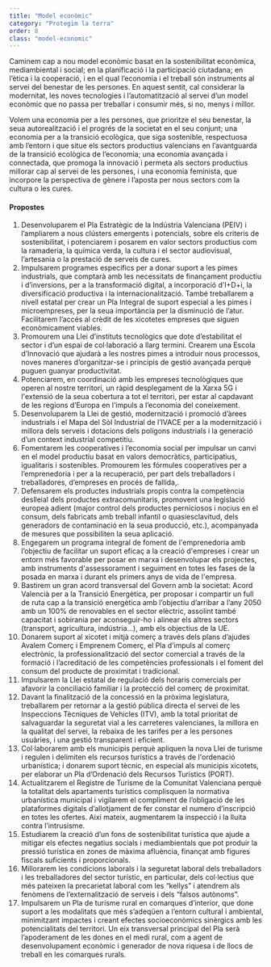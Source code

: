 ```yaml
---
title: "Model econòmic"
category: "Protegim la terra"
order: 8
class: "model-economic"
---
```


<div class="programa-intro">

Caminem cap a nou model econòmic basat en la sostenibilitat econòmica, mediambiental i social; en la planificació i la participació ciutadana; en l’ètica i la cooperació, i en el qual l’economia i el treball són instruments al servei del benestar de les persones. En aquest sentit, cal considerar la modernitat, les noves tecnologies i l’automatització al servei d’un model econòmic que no passa per treballar i consumir més, si no, menys i millor.

Volem una economia per a les persones, que prioritze el seu benestar, la seua autorealització i el progrés de la societat en el seu conjunt; una economia per a la transició ecològica, que siga sostenible, respectuosa amb l’entorn i que situe els sectors productius valencians en l’avantguarda de la transició ecològica de l’economia; una economia avançada i connectada, que promoga la innovació i permeta als sectors productius millorar cap al servei de les persones, i una economia feminista, que incorpore la perspectiva de gènere i l’aposta per nous sectors com la cultura o les cures.

</div>

<div class="programa-box">

#### Propostes

1.	Desenvoluparem el Pla Estratègic de la Indústria Valenciana (PEIV) i l’ampliarem a nous clústers emergents i potencials, sobre els criteris de sostenibilitat, i potenciarem i posarem en valor sectors productius com la ramaderia, la química verda, la cultura i el sector audiovisual, l’artesania o la prestació de serveis de cures.
2.	Impulsarem programes específics per a donar suport a les pimes industrials, que comptarà amb les necessitats de finançament productiu i d’inversions, per a la transformació digital, a incorporació d’I+D+i, la diversificació productiva i la internacionalització. També treballarem a nivell estatal per crear un Pla Integral de suport especial a les pimes i microempreses, per la seua importància per la disminució de l’atur. Facilitarem l’accés al crèdit de les xicotetes empreses que siguen econòmicament viables.
3.	Promourem una Llei d’instituts tecnològics que dote d’estabilitat el sector i d’un espai de col·laboració a llarg termini. Crearem una Escola d’Innovació que ajudarà a les nostres pimes a introduir nous processos, noves maneres d’organitzar-se i principis de gestió avançada perquè puguen guanyar productivitat.
4.	Potenciarem, en coordinació amb les empreses tecnològiques que operen al nostre territori, un ràpid desplegament de la Xarxa 5G i l'extensió de la seua cobertura a tot el territori, per estar al capdavant de les regions d’Europa en l’impuls a l’economia del coneixement.
5.	Desenvoluparem la Llei de gestió, modernització i promoció d’àrees industrials i el Mapa del Sòl Industrial de l’IVACE per a la modernització i millora dels serveis i dotacions dels polígons industrials i la generació d’un context industrial competitiu.
6.	Fomentarem les cooperatives i l’economia social per impulsar un canvi en el model productiu basat en valors democràtics, participatius, igualitaris i sostenibles. Promourem les fórmules cooperatives per a l’emprenedoria i per a la recuperació, per part dels treballadors i treballadores, d’empreses en procés de fallida,.
7.	Defensarem els productes industrials propis contra la competència deslleial dels productes extracomunitaris, promovent una legislació europea adient (major control dels productes perniciosos i nocius en el consum, dels fabricats amb treball infantil o quasiesclavitud, dels generadors de contaminació en la seua producció, etc.), acompanyada de mesures que possibiliten la seua aplicació.
8.	Engegarem un programa integral de foment de l'emprenedoria amb l’objectiu de facilitar un suport eficaç a la creació d'empreses i crear un entorn més favorable per posar en marxa i desenvolupar els projectes, amb instruments d'assessorament i seguiment en totes les fases de la posada en marxa i durant els primers anys de vida de l'empresa.
9.	Bastirem un gran acord transversal del Govern amb la societat: Acord Valencià per a la Transició Energètica, per proposar i compartir un full de ruta cap a la transició energètica amb l’objectiu d’arribar a l’any 2050 amb un 100% de renovables en el sector elèctric, assolint també capacitat i sobirania per aconseguir-ho i alinear els altres sectors (transport, agricultura, indústria...), amb els objectius de la UE.
10.	Donarem suport al xicotet i mitjà comerç a través dels plans d’ajudes Avalem Comerç i Emprenem Comerç, el Pla d’impuls al comerç electrònic, la professionalització del sector comercial a través de la formació i l’acreditació de les competències professionals i el foment del consum del producte de proximitat i tradicional.
11.	Impulsarem la Llei estatal de regulació dels horaris comercials per afavorir la conciliació familiar i la protecció del comerç de proximitat.
12.	Davant la finalització de la concessió en la pròxima legislatura, treballarem per retornar a la gestió pública directa el servei de les Inspeccions Tècniques de Vehicles (ITV), amb la total prioritat de salvaguardar la seguretat vial a les carreteres valencianes, la millora en la qualitat del servei, la rebaixa de les tarifes per a les persones usuàries, i una gestió transparent i eficient.
13.	Col·laborarem amb els municipis perquè apliquen la nova Llei de turisme i regulen i delimiten els recursos turístics a través de l'ordenació urbanística; i donarem suport tècnic, en especial als municipis xicotets, per elaborar un Pla d’Ordenació dels Recursos Turístics (PORT).
14.	Actualitzarem el Registre de Turisme de la Comunitat Valenciana perquè la totalitat dels apartaments turístics complisquen la normativa urbanística municipal i vigilarem el compliment de l’obligació de les plataformes digitals d’allotjament de fer constar el numero d’inscripció en totes les ofertes. Així mateix, augmentarem la inspecció i la lluita contra l’intrusisme.
15.	Estudiarem la creació d’un fons de sostenibilitat turística que ajude a mitigar els efectes negatius socials i mediambientals que pot produir la pressió turística en zones de màxima afluència, finançat amb figures fiscals suficients i proporcionals. 
16.	Millorarem les condicions laborals i la seguretat laboral dels treballadors i les treballadores del sector turístic, en particular, dels col·lectius que més pateixen la precarietat laboral com les “kellys” i atendrem als fenòmens de l’externalització de serveis i dels “falsos autònoms”. 
17.	Impulsarem un Pla de turisme rural en comarques d’interior, que done suport a les modalitats que més s’adeqüen a l’entorn cultural i ambiental, minimitzant impactes i creant efectes socioeconòmics sinèrgics amb les potencialitats del territori. Un eix transversal principal del Pla serà l’apoderament de les dones en el medi rural, com a agent de desenvolupament econòmic i generador de nova riquesa i de llocs de treball en les comarques rurals.

</div>